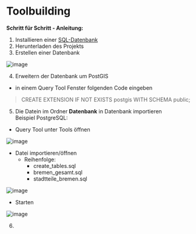 # Toolbuilding

**Schritt für Schritt - Anleitung:**

1) Installieren einer [SQL-Datenbank](https://www.postgresql.org/download/)
2) Herunterladen des Projekts
3) Erstellen einer Datenbank

![image](https://user-images.githubusercontent.com/46625416/82147798-8686ac80-9850-11ea-8a90-6645a76c11c8.png)

 4) Erweitern der Datenbank um PostGIS
 - in einem Query Tool Fenster folgenden Code eingeben
 >CREATE EXTENSION IF NOT EXISTS postgis WITH SCHEMA public;
   
 5) Die Datein im Ordner **Datenbank** in Datenbank importieren  
 Beispiel PostgreSQL:
 - Query Tool unter Tools öffnen
 
 ![image](https://user-images.githubusercontent.com/46625416/82147853-fc8b1380-9850-11ea-8317-bef941d526f0.png)
 
 - Datei importieren/öffnen
     - Reihenfolge:
         - create_tables.sql
         - bremen_gesamt.sql
         - stadtteile_bremen.sql
 
 ![image](https://user-images.githubusercontent.com/46625416/82147960-9652c080-9851-11ea-8164-7e66727e1c65.png)
 
 - Starten
 
 ![image](https://user-images.githubusercontent.com/46625416/82148025-1842e980-9852-11ea-8cb2-5f275119b3f6.png)
 
 6)
